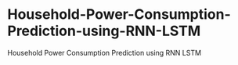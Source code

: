 # Household-Power-Consumption-Prediction-using-RNN-LSTM
Household Power Consumption Prediction using RNN LSTM
